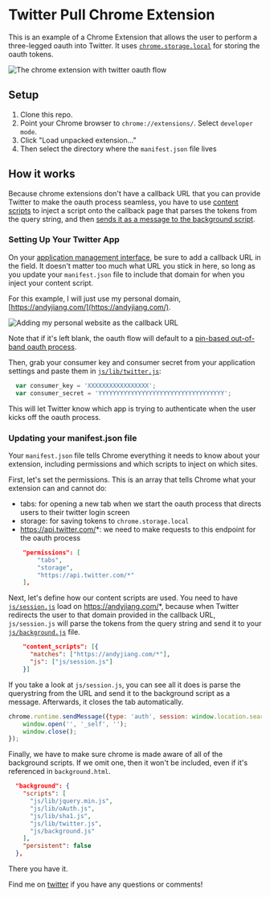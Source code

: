 # Twitter Pull Chrome Extension

This is an example of a Chrome Extension that allows the user to perform a three-legged oauth into Twitter. It uses [`chrome.storage.local`](https://developer.chrome.com/extensions/storage) for storing the oauth tokens.

![The chrome extension with twitter oauth flow](http://i.imgur.com/aCJLuvQ.gif)

## Setup

1. Clone this repo.
2. Point your Chrome browser to `chrome://extensions/`. Select `developer mode`.
3. Click "Load unpacked extension..."
4. Then select the directory where the `manifest.json` file lives

## How it works

Because chrome extensions don't have a callback URL that you can provide Twitter to make the oauth process seamless, you have to use [content scripts](https://developer.chrome.com/extensions/content_scripts) to inject a script onto the callback page that parses the tokens from the query string, and then [sends it as a message to the background script](https://developer.chrome.com/extensions/messaging).

### Setting Up Your Twitter App

On your [application management interface](https://apps.twitter.com), be sure to add a callback URL in the field. It doesn't matter too much what URL you stick in here, so long as you update your `manifest.json` file to include that domain for when you inject your content script.

For this example, I will just use my personal domain, [https://andyjiang.com/](https://andyjiang.com/).

![Adding my personal website as the callback URL](http://i.imgur.com/4AFL2CE.png)

Note that if it's left blank, the oauth flow will default to a [pin-based out-of-band oauth process](https://dev.twitter.com/oauth/pin-based).

Then, grab your consumer key and consumer secret from your application settings and paste them in [`js/lib/twitter.js`](https://github.com/lambtron/chrome-extension-twitter-oauth-example/blob/master/js/lib/twitter.js#L3-L4):

```javascript
  var consumer_key = 'XXXXXXXXXXXXXXXXX';
  var consumer_secret = 'YYYYYYYYYYYYYYYYYYYYYYYYYYYYYYYYYYY';
```

This will let Twitter know which app is trying to authenticate when the user kicks off the oauth process.

### Updating your manifest.json file

Your `manifest.json` file tells Chrome everything it needs to know about your extension, including permissions and which scripts to inject on which sites.

First, let's set the permissions. This is an array that tells Chrome what your extension can and cannot do:
- tabs: for opening a new tab when we start the oauth process that directs users to their twitter login screen
- storage: for saving tokens to `chrome.storage.local`
- https://api.twitter.com/*: we need to make requests to this endpoint for the oauth process

```json
    "permissions": [
        "tabs",
        "storage",
        "https://api.twitter.com/*"
    ],
```

Next, let's define how our content scripts are used. You need to have [`js/session.js`](https://github.com/lambtron/chrome-extension-twitter-oauth-example/blob/master/js/session.js) load on https://andyjiang.com/*, because when Twitter redirects the user to that domain provided in the callback URL, `js/session.js` will parse the tokens from the query string and send it to your [`js/background.js`](https://github.com/lambtron/chrome-extension-twitter-oauth-example/blob/master/js/background.js) file.

```json
    "content_scripts": [{
      "matches": ["https://andyjiang.com/*"],
      "js": ["js/session.js"]
    }]
```

If you take a look at `js/session.js`, you can see all it does is parse the querystring from the URL and send it to the background script as a message. Afterwards, it closes the tab automatically.

```js
chrome.runtime.sendMessage({type: 'auth', session: window.location.search.substr(1)}, function(response) {
    window.open('', '_self', '');
    window.close();
});
```

Finally, we have to make sure chrome is made aware of all of the background scripts. If we omit one, then it won't be included, even if it's referenced in `background.html`.

```json
  "background": {
    "scripts": [
      "js/lib/jquery.min.js",
      "js/lib/oAuth.js",
      "js/lib/sha1.js",
      "js/lib/twitter.js",
      "js/background.js"
    ],
    "persistent": false
  },
```

There you have it.

Find me on [twitter](https://twitter.com/andyjiang) if you have any questions or comments!

